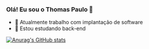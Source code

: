 ### Olá! Eu sou o Thomas Paulo 👋


- 🔭 Atualmente trabalho com implantação de software
- 🌱 Estou estudando back-end

[![Anurag's GitHub stats](https://github-readme-stats.vercel.app/apithomas1424=anuraghazra)](https://github.com/anuraghazra/github-readme-stats)
